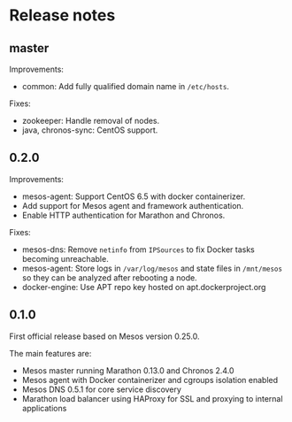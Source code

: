 # Release notes

## master

Improvements:

 - common: Add fully qualified domain name in `/etc/hosts`.

Fixes:

 - zookeeper: Handle removal of nodes.
 - java, chronos-sync: CentOS support.

## 0.2.0

Improvements:

 - mesos-agent: Support CentOS 6.5 with docker containerizer.
 - Add support for Mesos agent and framework authentication.
 - Enable HTTP authentication for Marathon and Chronos.

Fixes:

 - mesos-dns: Remove `netinfo` from `IPSources` to fix Docker tasks becoming
   unreachable.
 - mesos-agent: Store logs in `/var/log/mesos` and state files in `/mnt/mesos`
   so they can be analyzed after rebooting a node.
 - docker-engine: Use APT repo key hosted on apt.dockerproject.org

## 0.1.0

First official release based on Mesos version 0.25.0.

The main features are:

 - Mesos master running Marathon 0.13.0 and Chronos 2.4.0
 - Mesos agent with Docker containerizer and cgroups isolation enabled
 - Mesos DNS 0.5.1 for core service discovery
 - Marathon load balancer using HAProxy for SSL and proxying to internal
   applications
